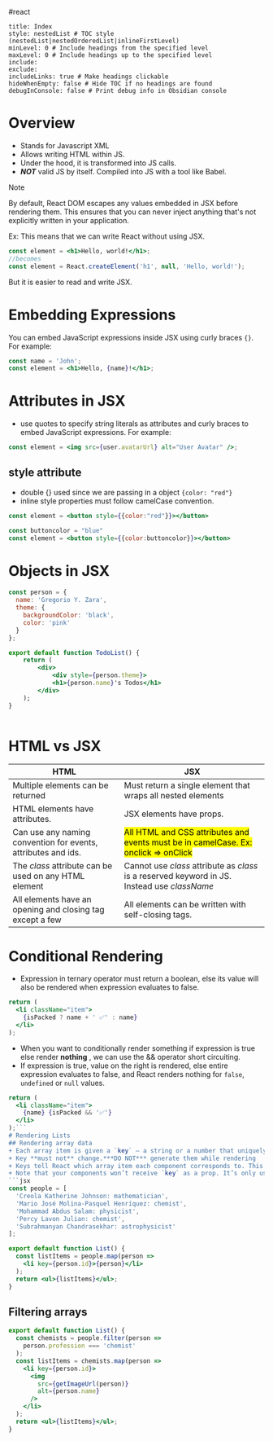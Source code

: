 #react 
```table-of-contents
title: Index
style: nestedList # TOC style (nestedList|nestedOrderedList|inlineFirstLevel)
minLevel: 0 # Include headings from the specified level
maxLevel: 0 # Include headings up to the specified level
include: 
exclude: 
includeLinks: true # Make headings clickable
hideWhenEmpty: false # Hide TOC if no headings are found
debugInConsole: false # Print debug info in Obsidian console
```
# Overview
+ Stands for Javascript XML
+ Allows writing HTML within JS.
+ Under the hood, it is transformed into JS calls.
+ ***NOT*** valid JS by itself. Compiled into JS with a tool like Babel.

>[!note]
>By default, React DOM escapes any values embedded in JSX before rendering them. This ensures that you can never inject anything that's not explicitly written in your application.

Ex: This means that we can write React without using JSX.
```jsx
const element = <h1>Hello, world!</h1>;
//becomes
const element = React.createElement('h1', null, 'Hello, world!');
```
But it is easier to read and write JSX.
# Embedding Expressions
You can embed JavaScript expressions inside JSX using curly braces `{}`. For example:
```jsx
const name = 'John';
const element = <h1>Hello, {name}!</h1>;
```
# Attributes in JSX
+ use quotes to specify string literals as attributes and curly braces to embed JavaScript expressions. For example:
```jsx
const element = <img src={user.avatarUrl} alt="User Avatar" />;
```
## style attribute
+ double {} used since we are passing in a object `{color: "red"}`
+ inline style properties must follow camelCase convention.
```jsx
const element = <button style={{color:"red"}}></button>

const buttoncolor = "blue"
const element = <button style={{color:buttoncolor}}></button>
```
# Objects in JSX
```jsx
const person = {
  name: 'Gregorio Y. Zara',
  theme: {
    backgroundColor: 'black',
    color: 'pink'
  }
};

export default function TodoList() {
	return (
		<div>
			<div style={person.theme}>
			<h1>{person.name}'s Todos</h1>		
		</div>
	);
}
  
```
# HTML vs JSX

| HTML                                                          | JSX                                                                                              |
| ------------------------------------------------------------- | ------------------------------------------------------------------------------------------------ |
| Multiple elements can be returned                             | Must return a single element that wraps all nested elements                                      |
| HTML elements have attributes.                                | JSX elements have props.                                                                         |
| Can use any naming convention for events, attributes and ids. | <mark>All HTML and CSS attributes and events must be in camelCase. Ex: onclick => onClick</mark> |
| The *class* attribute can be used on any HTML element         | Cannot use *class* attribute as *class* is a reserved keyword in JS. Instead use *className*     |
| All elements have an opening and closing tag except a few     | All elements can be written with self-closing tags.                                              |
# Conditional Rendering
+ Expression in ternary operator must return a boolean, else its value will also be rendered when expression evaluates to false.
```jsx
return (
  <li className="item">
    {isPacked ? name + ' ✅' : name}
  </li>
);
```
+ When you want to conditionally render something if expression is true else render **nothing** ,  we can use the && operator short circuiting.
+ If expression is true, value on the right is rendered, else entire expression evaluates to false, and React renders nothing for `false`, `undefined` or `null` values.
```jsx
return (
  <li className="item">
    {name} {isPacked && '✅'}
  </li>
);```
# Rendering Lists
## Rendering array data
+ Each array item is given a `key` — a string or a number that uniquely identifies it among other items in that array. 
+ Key **must not** change.***DO NOT*** generate them while rendering
+ Keys tell React which array item each component corresponds to. This becomes important if your array items can move (e.g. due to sorting), get inserted, or get deleted.
+ Note that your components won’t receive `key` as a prop. It’s only used as a hint by React itself
```jsx
const people = [
  'Creola Katherine Johnson: mathematician',
  'Mario José Molina-Pasquel Henríquez: chemist',
  'Mohammad Abdus Salam: physicist',
  'Percy Lavon Julian: chemist',
  'Subrahmanyan Chandrasekhar: astrophysicist'
];

export default function List() {
  const listItems = people.map(person =>
    <li key={person.id}>{person}</li>
  );
  return <ul>{listItems}</ul>;
}
```
## Filtering arrays
```jsx
export default function List() {
  const chemists = people.filter(person =>
    person.profession === 'chemist'
  );
  const listItems = chemists.map(person =>
    <li key={person.id}>
      <img
        src={getImageUrl(person)}
        alt={person.name}
      />
    </li>
  );
  return <ul>{listItems}</ul>;
}

```